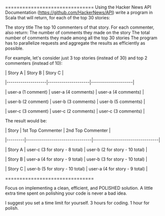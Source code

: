 ===============================
Using the Hacker News API Documentation (https://github.com/HackerNews/API) write a program in Scala that will return, for each of the top 30 stories:

The story title
The top 10 commenters of that story. For each commenter, also return:
The number of comments they made on the story
The total number of comments they made among all the top 30 stories
The program has to parallelize requests and aggregate the results as efficiently as possible.

For example, let's consider just 3 top stories (instead of 30) and top 2 commenters (instead of 10):

| Story A | Story B | Story C |

|--------------------|---------------------|---------------------|

| user-a (1 comment) | user-a (4 comments) | user-a (4 comments) |

| user-b (2 comment) | user-b (3 comments) | user-b (5 comments) |

| user-c (3 comment) | user-c (2 comments) | user-c (3 comments) |

The result would be:

| Story | 1st Top Commenter | 2nd Top Commenter |

|---------|---------------------------------|---------------------------------|

| Story A | user-c (3 for story - 8 total) | user-b (2 for story - 10 total) |

| Story B | user-a (4 for story - 9 total) | user-b (3 for story - 10 total) |

| Story C | user-b (5 for story - 10 total) | user-a (4 for story - 9 total) |

===============================

Focus on implementing a clean, efficient, and POLISHED solution. A little extra time spent on polishing your code is never a bad idea.

I suggest you set a time limit for yourself. 3 hours for coding. 1 hour for polish.
